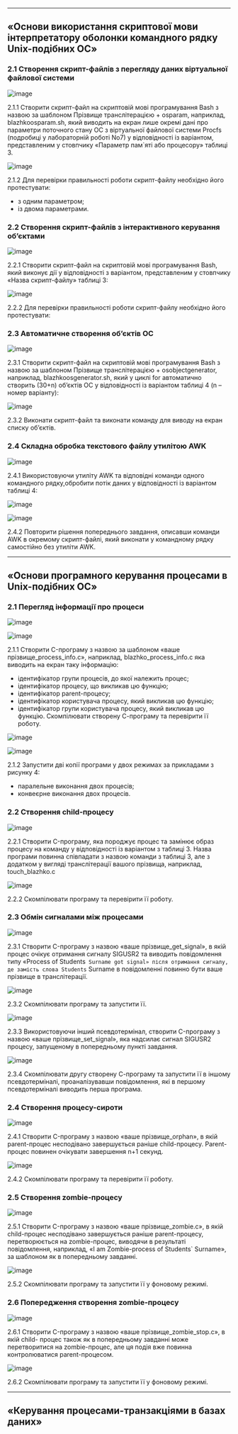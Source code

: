 -------------------------------------------------------------------------

## «Основи використання скриптової мови інтерпретатору оболонки командного рядку Unix-подібних ОС»

### 2.1 Створення скрипт-файлів з перегляду даних віртуальної файлової системи

![image](https://github.com/Sergiy-Pats/ttt/assets/78663930/9dd9d56b-ef9a-452d-b9fc-a0cf7029ad7c)

2.1.1 Створити скрипт-файл на скриптовій мові програмування Bash з назвою за шаблоном Прізвище транслітерацією + osparam, наприклад, blazhkoosparam.sh, який виводить на екран лише окремі дані про параметри поточного стану ОС з віртуальної файлової системи Procfs (подробиці у лабораторній роботі No7) у відповідності із варіантом, представленим у стовпчику «Параметр пам`яті або процесору» таблиці 3.

![image](https://github.com/Sergiy-Pats/ttt/assets/78663930/a4b36fdc-0f6b-4ce3-830f-d1db1b10413c)

2.1.2 Для перевірки правильності роботи скрипт-файлу необхідно його протестувати:
- з одним параметром;
- із двома параметрами.

### 2.2 Створення скрипт-файлів з інтерактивного керування об’єктами

![image](https://github.com/Sergiy-Pats/ttt/assets/78663930/b88401fd-498d-42e4-9823-bc42d0643727)

2.2.1 Створити скрипт-файл на скриптовій мові програмування Bash, який виконує дії у відповідності з варіантом, представленим у стовпчику «Назва скрипт-файлу» таблиці 3:

![image](https://github.com/Sergiy-Pats/ttt/assets/78663930/4e7100f4-c278-4d54-bdb2-04480d226fb4)

2.2.2 Для перевірки правильності роботи скрипт-файлу необхідно його протестувати:

### 2.3 Автоматичне створення об’єктів ОС

![image](https://github.com/Sergiy-Pats/ttt/assets/78663930/dce01c92-bc8e-4461-b63e-0acbf17e869d)

2.3.1 Створити скрипт-файл на скриптовій мові програмування Bash з назвою за шаблоном Прізвище транслітерацією + osobjectgenerator, наприклад, blazhkoosgenerator.sh, який у циклі for автоматично створить (30+n) об’єктів ОС у відповідності із варіантом таблиці 4 (n – номер варіанту):

![image](https://github.com/Sergiy-Pats/ttt/assets/78663930/e11ea829-aa58-4b76-9118-a3f2760035c5)

2.3.2 Виконати скрипт-файл та виконати команду для виводу на екран списку об’єктів.

### 2.4 Складна обробка текстового файлу утилітою AWK

![image](https://github.com/Sergiy-Pats/ttt/assets/78663930/d0d9bec1-dc4c-4e8a-a9d0-7bb3cac5cfbb)

2.4.1 Використовуючи утиліту AWK та відповідні команди одного командного рядку,обробити потік даних у відповідності із варіантом таблиці 4:

![image](https://github.com/Sergiy-Pats/ttt/assets/78663930/f3c2a70a-ea18-4f66-a8f4-8e13963f15a9)

![image](https://github.com/Sergiy-Pats/ttt/assets/78663930/6f3558ce-4913-4838-b560-424ab8aea23d)

2.4.2 Повторити рішення попереднього завдання, описавши команди AWK в окремому
скрипт-файлі, який виконати у командному рядку самостійно без утиліти AWK.

-----------------------------------------------------------------------------

## «Основи програмного керування процесами в Unix-подібних ОС»

### 2.1 Перегляд інформації про процеси

![image](https://github.com/Sergiy-Pats/ttt/assets/78663930/2eca07b9-4484-4ebc-96d7-ba930be603db)

![image](https://github.com/Sergiy-Pats/ttt/assets/78663930/44e14de2-0d78-4d84-91ba-b18e3038c2b7)

2.1.1 Створити C-програму з назвою за шаблоном «ваше прізвище_process_info.c»,
наприклад, blazhko_process_info.c яка виводить на екран таку інформацію:
- ідентифікатор групи процесів, до якої належить процес;
- ідентифікатор процесу, що викликав цю функцію;
- ідентифікатор parent-процесу;
- ідентифікатор користувача процесу, який викликав цю функцію;
- ідентифікатор групи користувача процесу, який викликав цю функцію.
Скомпілювати створену С-програму та перевірити її роботу.

![image](https://github.com/Sergiy-Pats/ttt/assets/78663930/49247003-ad7e-48f3-9a1d-f230b65ab771)

![image](https://github.com/Sergiy-Pats/ttt/assets/78663930/c406782f-47d3-42f6-bf7a-748fb487c313)

2.1.2 Запустити дві копії програми у двох режимах за прикладами з рисунку 4:
- паралельне виконання двох процесів;
- конвеєрне виконання двох процесів.

### 2.2 Створення child-процесу

![image](https://github.com/Sergiy-Pats/ttt/assets/78663930/3a4c4f56-7452-454b-95f9-4dc9ce3c193a)

2.2.1 Створити C-програму, яка породжує процес та замінює образ процесу на
команду у відповідності із варіантом з таблиці 3. Назва програми повинна співпадати з
назвою команди з таблиці 3, але з додатком у вигляді транслітерації вашого прізвища,
наприклад, touch_blazhko.c

![image](https://github.com/Sergiy-Pats/ttt/assets/78663930/f9242a14-d0f7-4d40-ad33-94fdd5af3532)

2.2.2 Скомпілювати програму та перевірити її роботу.

### 2.3 Обмін сигналами між процесами

![image](https://github.com/Sergiy-Pats/ttt/assets/78663930/88d14383-4770-4db6-898b-896686e332f8)

2.3.1 Створити C-програму з назвою «ваше прізвище_get_signal», в якій процес
очікує отримання сигналу SIGUSR2 та виводить повідомлення типу «Process of Students`
Surname got signal» після отримання сигналу, де замість слова Students` Surname в
повідомленні повинно бути ваше прізвище в транслітерації.

![image](https://github.com/Sergiy-Pats/ttt/assets/78663930/8dc97d9f-ed8d-48ab-966e-99e036930b86)

2.3.2 Скомпілювати програму та запустити її.

![image](https://github.com/Sergiy-Pats/ttt/assets/78663930/bf99586f-da0f-4a0c-b116-e4f1b7640f1c)

2.3.3 Використовуючи інший псевдотермінал, створити C-програму з назвою «ваше
прізвище_set_signal», яка надсилає сигнал SIGUSR2 процесу, запущеному в попередньому
пункті завдання.

![image](https://github.com/Sergiy-Pats/ttt/assets/78663930/1df8fa7b-c4b9-4acf-aa47-8d63246b8b6e)

2.3.4 Скомпілювати другу створену С-програму та запустити її в іншому
псевдотерміналі, проаналізувавши повідомлення, які в першому псевдотерміналі виводить
перша програма.

### 2.4 Створення процесу-сироти

![image](https://github.com/Sergiy-Pats/ttt/assets/78663930/e022a3c9-a353-4e32-8e55-91800e567fd2)

2.4.1 Створити C-програму з назвою «ваше прізвище_orphan», в якій parent-процес
несподівано завершується раніше child-процесу. Parent-процес повинен очікувати
завершення n+1 секунд.

![image](https://github.com/Sergiy-Pats/ttt/assets/78663930/1448ea50-39e9-48ab-8094-799892ce2455)

2.4.2 Скомпілювати програму та перевірити її роботу.

### 2.5 Створення zombie-процесу

![image](https://github.com/Sergiy-Pats/ttt/assets/78663930/362fdd89-800d-43f3-b644-136b6946f74d)

2.5.1 Створити C-програму з назвою «ваше прізвище_zombie.c», в якій child-процес
несподівано завершується раніше parent-процесу, перетворюється на zombie-процес,
виводячи в результаті повідомлення, наприклад, «I am Zombie-process of Students` Surname»,
за шаблоном як в попередньому завданні.

![image](https://github.com/Sergiy-Pats/ttt/assets/78663930/ab02e311-9d97-4a12-a29d-df6fb8580419)

2.5.2 Скомпілювати програму та запустити її у фоновому режимі.

### 2.6 Попередження створення zombie-процесу

![image](https://github.com/Sergiy-Pats/ttt/assets/78663930/8456b37c-4fc4-4166-ae56-27aac9811de5)

2.6.1 Створити C-програму з назвою «ваше прізвище_zombie_stop.c», в якій child-
процес також як в попередньому завданні може перетворитися на zombie-процес, але ця
подія вже повинна контролюватися parent-процесом.

![image](https://github.com/Sergiy-Pats/ttt/assets/78663930/36ec1029-f4c3-4b6f-8dbf-e7b941e9254d)

2.6.2 Скомпілювати програму та запустити її у фоновому режимі.

-------------------------------------------------------------------------------------------------------

## «Керування процесами-транзакціями в базах даних»


